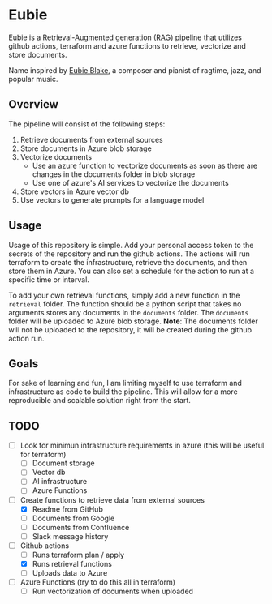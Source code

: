 # Eubie

Eubie is a Retrieval-Augmented generation ([RAG](https://en.wikipedia.org/wiki/Prompt_engineering#Retrieval-augmented_generation)) pipeline that utilizes github actions, terraform and azure functions to retrieve, vectorize and store documents.

Name inspired by [Eubie Blake](https://en.wikipedia.org/wiki/Eubie_Blake), a composer and pianist of ragtime, jazz, and popular music.

## Overview

The pipeline will consist of the following steps:

1. Retrieve documents from external sources
2. Store documents in Azure blob storage
3. Vectorize documents
    - Use an azure function to vectorize documents as soon as there are changes in the documents folder in blob storage
    - Use one of azure's AI services to vectorize the documents
4. Store vectors in Azure vector db
5. Use vectors to generate prompts for a language model

## Usage

Usage of this repository is simple. Add your personal access token to the secrets of the repository and run the github actions. The actions will run terraform to create the infrastructure, retrieve the documents, and then store them in Azure. You can also set a schedule for the action to run at a specific time or interval.

To add your own retrieval functions, simply add a new function in the `retrieval` folder. The function should be a python script that takes no arguments stores any documents in the `documents` folder. The `documents` folder will be uploaded to Azure blob storage. **Note**: The documents folder will not be uploaded to the repository, it will be created during the github action run.

## Goals

For sake of learning and fun, I am limiting myself to use terraform and infrastructure as code to build the pipeline. This will allow for a more reproducible and scalable solution right from the start.

## TODO

- [ ] Look for minimun infrastructure requirements in azure (this will be useful for terraform)
    - [ ] Document storage
    - [ ] Vector db
    - [ ] AI infrastructure
    - [ ] Azure Functions
- [ ] Create functions to retrieve data from external sources
    - [x] Readme from GitHub
    - [ ] Documents from Google
    - [ ] Documents from Confluence
    - [ ] Slack message history
- [ ] Github actions
    - [ ] Runs terraform plan / apply
    - [x] Runs retrieval functions
    - [ ] Uploads data to Azure
- [ ] Azure Functions (try to do this all in terraform)
    - [ ] Run vectorization of documents when uploaded
